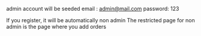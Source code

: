 admin account will be seeded
email : admin@mail.com
password: 123

If you register, it will be automatically non admin
The restricted page for non admin is the page where you add orders
